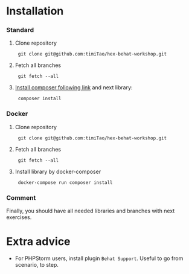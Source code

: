 # Installation

### Standard

1. Clone repository

        git clone git@github.com:timiTao/hex-behat-workshop.git
        
2. Fetch all branches

        git fetch --all

3. [Install composer following link](https://getcomposer.org/download/) and next library:

        composer install 
        
### Docker 

1. Clone repository

        git clone git@github.com:timiTao/hex-behat-workshop.git
        
2. Fetch all branches

        git fetch --all
        
3. Install library by docker-composer

        docker-compose run composer install
        
### Comment

Finally, you should have all needed libraries and branches with next exercises.
        
# Extra advice

* For PHPStorm users, install plugin `Behat Support`. Useful to go from scenario, to step.
        
        